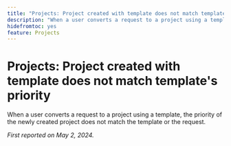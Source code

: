 ```yaml
---
title: "Projects: Project created with template does not match template's priority"
description: "When a user converts a request to a project using a template, the priority of the newly created project does not match the template or the request."
hidefromtoc: yes
feature: Projects
---
```


# Projects: Project created with template does not match template's priority

When a user converts a request to a project using a template, the priority of the newly created project does not match the template or the request.

_First reported on May 2, 2024._


